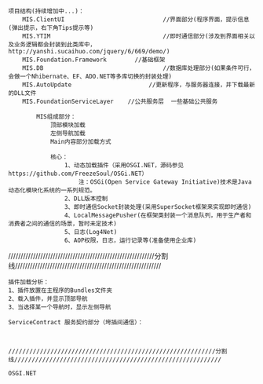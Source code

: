 ﻿	项目结构(持续增加中...)：
		MIS.ClientUI							//界面部分(程序界面，提示信息(弹出提示，右下角Tips提示等)
		MIS.YTIM								//即时通信部分(涉及到界面相关以及业务逻辑都会封装到此类库中，http://yanshi.sucaihuo.com/jquery/6/669/demo/)
		MIS.Foundation.Framework		//基础框架
		MIS.DB									//数据库处理部分(如果条件可行，会做一个Nhibernate、EF、ADO.NET等多库切换的封装处理)
		MIS.AutoUpdate						//更新程序，与服务器连接，并下载最新的DLL文件
		MIS.FoundationServiceLayer    //公共服务层  一些基础公共服务

			MIS组成部分：
				顶部模块加载
				左侧导航加载
				Main内容部分加载方式
				
				核心：
					1、动态加载插件（采用OSGI.NET，源码参见https://github.com/FreezeSoul/OSGi.NET） 
						注：OSGi(Open Service Gateway Initiative)技术是Java动态化模块化系统的一系列规范。
					2、DLL版本控制
					3、即时通信Socket封装处理(采用SuperSocket框架来实现即时通信)
					4、LocalMessagePusher(在框架类封装一个消息队列，用于生产者和消费者之间的通信的场景，暂时未定技术)
					5、日志(Log4Net) 
					6、AOP权限，日志，运行记录等(准备使用企业库)
///////////////////////////////////////////////////////////分割线///////////////////////////////////////////////////////////

	插件加载分析：
	1、插件放置在主程序的Bundles文件夹
	2、载入插件，并显示顶部导航
	3、当选择某一个导航时，显示左侧导航

	ServiceContract 服务契约部分（垮插间通信）：



	///////////////////////////////////////////////////////////分割线///////////////////////////////////////////////////////////

	OSGI.NET 



	

	
